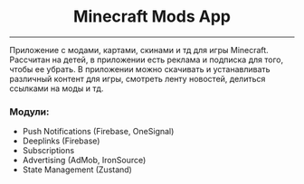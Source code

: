 <h1 align="center">Minecraft Mods App</h1>
<hr />

Приложение с модами, картами, скинами и тд для игры Minecraft. Рассчитан на детей, в приложении есть реклама и подписка для того, чтобы ее убрать. В приложении можно скачивать и устанавливать различный контент для игры, смотреть ленту новостей, делиться ссылками на моды и тд.

### Модули:
- Push Notifications (Firebase, OneSignal)
- Deeplinks (Firebase)
- Subscriptions
- Advertising (AdMob, IronSource)
- State Management (Zustand)
